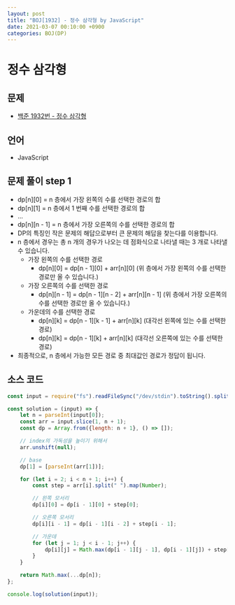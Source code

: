 ```yaml
---
layout: post
title: "BOJ[1932] - 정수 삼각형 by JavaScript"
date: 2021-03-07 00:10:00 +0900
categories: BOJ(DP)
---
```


# 정수 삼각형

## 문제

- [백준 1932번 - 정수 삼각형](https://www.acmicpc.net/problem/1932)

## 언어

- JavaScript

## 문제 풀이 step 1

- dp[n][0] = n 층에서 가장 왼쪽의 수를 선택한 경로의 합
- dp[n][1] = n 층에서 1 번째 수를 선택한 경로의 합
- ...
- dp[n][n - 1] = n 층에서 가장 오른쪽의 수를 선택한 경로의 합
- DP의 특징인 작은 문제의 해답으로부터 큰 문제의 해답을 찾는다를 이용합니다.
- n 층에서 경우는 총 n 개의 경우가 나오는 데 점화식으로 나타낼 때는 3 개로 나타낼 수 있습니다.
  - 가장 왼쪽의 수를 선택한 경로
    - dp[n][0] = dp[n - 1][0] + arr[n][0] (위 층에서 가장 왼쪽의 수를 선택한 경로만 올 수 있습니다.)
  - 가장 오른쪽의 수를 선택한 경로
    - dp[n][n - 1] = dp[n - 1][n - 2] + arr[n][n - 1] (위 층에서 가장 오른쪽의 수를 선택한 경로만 올 수 있습니다.)
  - 가운데의 수를 선택한 경로
    - dp[n][k] = dp[n - 1][k - 1] + arr[n][k] (대각선 왼쪽에 있는 수를 선택한 경로)
    - dp[n][k] = dp[n - 1][k] + arr[n][k] (대각선 오른쪽에 있는 수를 선택한 경로)
- 최종적으로, n 층에서 가능한 모든 경로 중 최대값인 경로가 정답이 됩니다.

## 소스 코드

```jsx
const input = require("fs").readFileSync("/dev/stdin").toString().split("\n");

const solution = (input) => {
	let n = parseInt(input[0]);
	const arr = input.slice(1, n + 1);
	const dp = Array.from({length: n + 1}, () => []);

	// index의 가독성을 높이기 위해서
	arr.unshift(null);

	// base
	dp[1] = [parseInt(arr[1])];

	for (let i = 2; i < n + 1; i++) {
		const step = arr[i].split(" ").map(Number);

		// 왼쪽 모서리
		dp[i][0] = dp[i - 1][0] + step[0];

		// 오른쪽 모서리
		dp[i][i - 1] = dp[i - 1][i - 2] + step[i - 1];

		// 가운데
		for (let j = 1; j < i - 1; j++) {
			dp[i][j] = Math.max(dp[i - 1][j - 1], dp[i - 1][j]) + step[j];
		}
	}

	return Math.max(...dp[n]);
};

console.log(solution(input));
```
